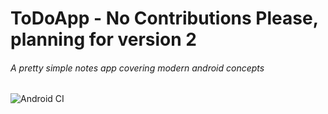 # ToDoApp - No Contributions Please, planning for version 2 
###### A pretty simple notes app covering modern android concepts

![Android CI](https://github.com/prudhvir3ddy/ToDoApp/workflows/Android%20CI/badge.svg)





